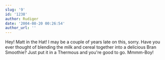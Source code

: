 ```yaml
---
slug: '9'
id: '1238'
author: Rudiger
date: '2004-08-20 00:26:54'
author_url: ''
---
```

Hey! Matt in the Hat! I may be a couple of years late on this, sorry. Have you ever thought of blending the milk and cereal together into a delicious Bran Smoothie? Just put it in a Thermous and you're good to go. Mmmm-Boy!
